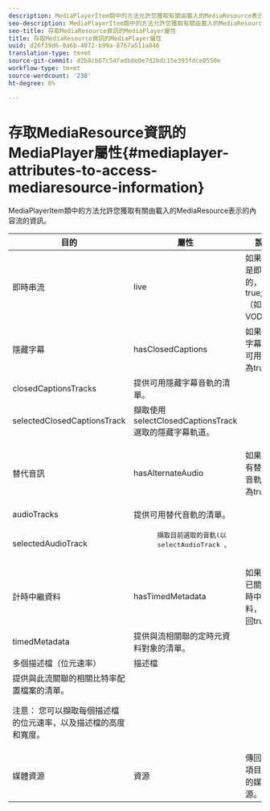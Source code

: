 ```yaml
---
description: MediaPlayerItem類中的方法允許您獲取有關由載入的MediaResource表示的內容流的資訊。
seo-description: MediaPlayerItem類中的方法允許您獲取有關由載入的MediaResource表示的內容流的資訊。
seo-title: 存取MediaResource資訊的MediaPlayer屬性
title: 存取MediaResource資訊的MediaPlayer屬性
uuid: d26f39d6-0a6b-4072-b99a-8767a511a846
translation-type: tm+mt
source-git-commit: d2b8cb67c54fadb8e0e7d2bdc15e393fdce8550e
workflow-type: tm+mt
source-wordcount: '238'
ht-degree: 0%

---
```



# 存取MediaResource資訊的MediaPlayer屬性{#mediaplayer-attributes-to-access-mediaresource-information}

MediaPlayerItem類中的方法允許您獲取有關由載入的MediaResource表示的內容流的資訊。

<table frame="all" colsep="1" rowsep="1" id="table_46225307CA5B4BB1869576E0B9141E38"> 
 <thead> 
  <tr rowsep="1"> 
   <th colname="1" class="entry"> 目的 </th> 
   <th colname="2" class="entry"> 屬性 </th> 
   <th colname="3" class="entry"> 說明 </th> 
  </tr> 
 </thead>
 <tbody> 
  <tr rowsep="1"> 
   <td colname="1"> 即時串流 </td> 
   <td colname="2"> <span class="codeph"> live  </span> </td> 
   <td colname="3"> 如果串流是即時的，則為true;false（如果是VOD）。 </td> 
  </tr> 
  <tr rowsep="1"> 
   <td colname="1" morerows="2"> 隱藏字幕 </td> 
   <td colname="2"> <span class="codeph"> hasClosedCaptions  </span> </td> 
   <td colname="3"> 如果隱藏字幕音軌可用，則為true。 </td> 
  </tr> 
  <tr rowsep="1"> 
   <td colname="2"> <span class="codeph"> closedCaptionsTracks  </span> </td> 
   <td colname="3"> 提供可用隱藏字幕音軌的清單。 </td> 
  </tr> 
  <tr rowsep="1"> 
   <td colname="2"> <span class="codeph"> selectedClosedCaptionsTrack  </span> </td> 
   <td colname="3"> 擷取使用<span class="codeph"> selectClosedCaptionsTrack </span>選取的隱藏字幕軌道。 </td> 
  </tr> 
  <tr rowsep="1"> 
   <td colname="1" morerows="2"> 替代音訊 </td> 
   <td colname="2"> <span class="codeph"> hasAlternateAudio  </span> </td> 
   <td colname="3"> <p>如果串流有替代的音軌，則為true。 </p> </td> 
  </tr> 
  <tr rowsep="1"> 
   <td colname="2"> <span class="codeph"> audioTracks  </span> </td> 
   <td colname="3"> 提供可用替代音軌的清單。 </td> 
  </tr> 
  <tr rowsep="1"> 
   <td colname="2"> <span class="codeph"> selectedAudioTrack  </span> </td> 
   <td colname="3"> 
    <pre>
      擷取目前選取的音軌(以 
     <span class="codeph"> selectAudioTrack </span>。 
    </pre> </td> 
  </tr> 
  <tr rowsep="1"> 
   <td colname="1" morerows="1"> 計時中繼資料 </td> 
   <td colname="2"> <span class="codeph"> hasTimedMetadata  </span> </td> 
   <td colname="3"> 如果串流已關聯計時中繼資料，則返回true。 </td> 
  </tr> 
  <tr rowsep="1"> 
   <td colname="2"> <span class="codeph"> timedMetadata  </span> </td> 
   <td colname="3"> 提供與流相關聯的定時元資料對象的清單。 </td> 
  </tr> 
  <tr rowsep="1"> 
   <td colname="1" morerows="1"> 多個描述檔（位元速率） </td> 
   <td colname="2" morerows="1"> <span class="codeph"> 描述檔  </span> </td> 
   <td colname="3"> </td> 
  </tr> 
  <tr rowsep="1"> 
   <td colname="3"> 提供與此流關聯的相關比特率配置檔案的清單。 <p>注意： 您可以擷取每個描述檔的位元速率，以及描述檔的高度和寬度。 </p> </td> 
  </tr> 
  <tr rowsep="1"> 
   <td colname="1"> 媒體資源 </td> 
   <td colname="2"> <span class="codeph"> 資源  </span> </td> 
   <td colname="3"> 傳回與此項目關聯的媒體資源。 </td> 
  </tr> 
 </tbody> 
</table>

